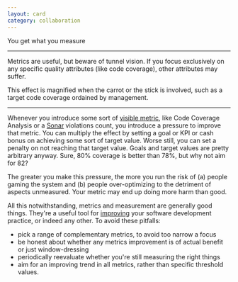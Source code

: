 ```yaml
---
layout: card
category: collaboration
---
```


You get what you measure

---

Metrics are useful, but beware of tunnel vision. If you focus exclusively on any specific quality attributes (like code coverage), other attributes may suffer.

This effect is magnified when the carrot or the stick is involved, such as a target code coverage ordained by management.

---

Whenever you introduce some sort of [visible metric](make-it-visible), like Code Coverage Analysis or a [Sonar](https://sonarqube.org/) violations count, you introduce a pressure to improve that metric. You can multiply the effect by setting a goal or KPI or cash bonus on achieving some sort of target value. Worse still, you can set a penalty on not reaching that target value. Goals and target values are pretty arbitrary anyway. Sure, 80% coverage is better than 78%, but why not aim for 82?

The greater you make this pressure, the more you run the risk of (a) people gaming the system and (b) people over-optimizing to the detriment of aspects unmeasured. Your metric may end up doing more harm than good.

All this notwithstanding, metrics and measurement are generally good things. They're a useful tool for [improving](improve-continuously) your software development practice, or indeed any other. To avoid these pitfalls:

- pick a range of complementary metrics, to avoid too narrow a focus
- be honest about whether any metrics improvement is of actual benefit or just window-dressing
- periodically reevaluate whether you're still measuring the right things
- aim for an improving trend in all metrics, rather than specific threshold values.
